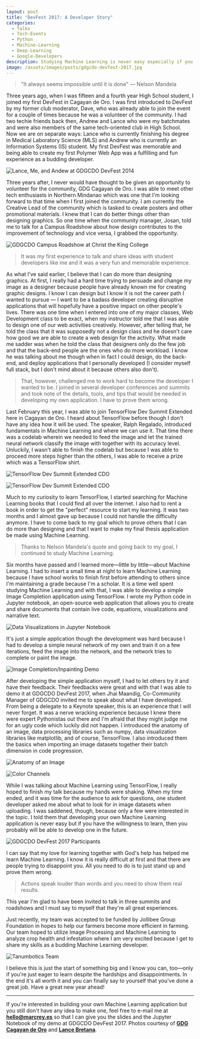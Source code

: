 ```yaml
---
layout: post
title: "DevFest 2017: A Developer Story"
categories:
  - Talks
  - Tech-Events
  - Python
  - Machine-Learning
  - Deep-Learning
  - Google-Developers
description: Studying Machine Learning is never easy especially if you don't have the patience, willingness, and openness to learning. Learn more about how I started studying Machine Learning to having my first keynote at GDGCDO DevFest 2017.
image: /assets/images/posts/gdgcdo-devfest-2017.jpg
---
```


> "It always seems impossible until it is done" &mdash; Nelson Mandela

Three years ago, when I was fifteen and a fourth year High School student, I joined my first DevFest in Cagayan de Oro. I was first introduced to DevFest by my former club moderator, Dave, who was already able to join the event for a couple of times because he was a volunteer of the community. I had two techie friends back then, Andrew and Lance who were my batchmates and were also members of the same tech-oriented club in High School. Now we are on separate ways: Lance who is currently finishing his degree in Medical Laboratory Science (MLS) and Andrew who is currently an Information Systems (IS) student. My first DevFest was memorable and being able to create my first Polymer Web App was a fulfilling and fun experience as a budding developer. 

![Lance, Me, and Andew at GDGCDO DevFest 2014](/assets/images/posts/body/dv-7.jpg "Lance, Me, and Andew at GDGCDO DevFest 2014")

Three years after, I never would have thought to be given an opportunity to volunteer for the community, GDG Cagayan de Oro. I was able to meet other tech enthusiasts in Northern Mindanao which was one that I'm looking forward to that time when I first joined the community. I am currently the Creative Lead of the community which is tasked to create posters and other promotional materials. I knew that I can do better things other than designing graphics. So one time when the community manager, Josan, told me to talk for a Campus Roadshow about how design contributes to the improvement of technology and vice versa, I grabbed the opportunity. 

![GDGCDO Campus Roadshow at Christ the King College](/assets/images/posts/body/dv-1.jpg "GDGCDO Campus Roadshow at Christ the King College")

> It was my first experience to talk and share ideas with student developers like me and it was a very fun and memorable experience. 

As what I’ve said earlier, I believe that I can do more than designing graphics. At first, I really had a hard time trying to persuade and change my image as a designer because people have already known me for creating graphic designs. I know I can design but I know it is not the career path I wanted to pursue &mdash; I want to be a badass developer creating disruptive applications that will hopefully have a positive impact on other people's lives. There was one time when I entered into one of my major classes, Web Development class to be exact, when my instructor told me that I was able to design one of our web activities creatively. However, after telling that, he told the class that it was supposedly not a design class and he doesn't care how good we are able to create a web design for the activity. What made me sadder was when he told the class that designers only do the few job and that the back-end people are the ones who do more workload. I know he was talking about me though when in fact I could design, do the back-end, and deploy applications that I personally developed (I consider myself full stack, but I don't mind about it because others also don't).

> That, however, challenged me to work hard to become the developer I wanted to be. I joined in several developer conferences and summits and took note of the details, tools, and tips that would be needed in developing my own application. I have to prove them wrong.

Last February this year, I was able to join TensorFlow Dev Summit Extended here in Cagayan de Oro. I heard about TensorFlow before though I don't have any idea how it will be used. The speaker, Ralph Regalado, introduced fundamentals in Machine Learning and where we can use it. That time there was a codelab wherein we needed to feed the image and let the trained neural network classify the image with together with its accuracy level. Unluckily, I wasn't able to finish the codelab but because I was able to proceed more steps higher than the others, I was able to receive a prize which was a TensorFlow shirt. 

![TensorFlow Dev Summit Extended CDO](/assets/images/posts/body/dv-2.jpg "TensorFlow Dev Summit Extended CDO")

![TensorFlow Dev Summit Extended CDO](/assets/images/posts/body/dv-4.jpg "TensorFlow Dev Summit Extended CDO")

Much to my curiosity to learn TensorFlow, I started searching for Machine Learning books that I could find all over the internet. I also had to rent a book in order to get the "perfect" resource to start my learning. It was two months and I almost gave up because I could not handle the difficulty anymore. I have to come back to my goal which to prove others that I can do more than designing and that I want to make my final thesis application be made using Machine Learning. 

> Thanks to Nelson Mandela's quote and going back to my goal, I continued to study Machine Learning.

Six months have passed and I learned more&mdash;little by little&mdash;about Machine Learning. I had to insert a small time at night to learn Machine Learning because I have school works to finish first before attending to others since I'm maintaining a grade because I'm a scholar. It is a time well spent studying Machine Learning and with that, I was able to develop a simple Image Completion application using TensorFlow. I wrote my Python code in Jupyter notebook, an open-source web application that allows you to create and share documents that contain live code, equations, visualizations and narrative text. 

![Data Visualizations in Jupyter Notebook](/assets/images/posts/body/dv-10.jpg "Data Visualizations in Jupyter Notebook")

It's just a simple application though the development was hard because I had to develop a simple neural network of my own and train it on a few iterations, feed the image into the network, and the network tries to complete or paint the image.

![Image Completion/Inpainting Demo](/assets/images/posts/body/dv-9.jpg "Image Completion/Inpainting Demo")

After developing the simple application myself, I had to let others try it and have their feedback. Their feedbacks were great and with that I was able to demo it at GDGCDO DevFest 2017, when Jhai Maandig, Co-Community Manager of GDGCDO invited me to speak about what I have developed. From being a delegate to a Keynote speaker, this is an experience that I will never forget. It was a nerve wracking experience because I knew there were expert Pythonistas out there and I'm afraid that they might judge me for an ugly code which luckily did not happen. I introduced the anatomy of an image, data processing libraries such as numpy, data visualization libraries like matplotlib, and of course, TensorFlow. I also introduced them the basics when importing an image datasets together their batch dimension in code progression.

![Anatomy of an Image](/assets/images/posts/body/dv-11.jpg "Anatomy of an Image") 

![Color Channels](/assets/images/posts/body/dv-12.jpg "Color Channels")

While I was talking about Machine Learning using TensorFlow, I really hoped to finish my talk because my hands were shaking. When my time ended, and it was time for the audience to ask for questions, one student developer asked me about what to look for in image datasets when uploading. I was saddened, though, because only a few were interested in the topic. I told them that developing your own Machine Learning application is never easy but if you have the willingness to learn, then you probably will be able to develop one in the future.

![GDGCDO DevFest 2017 Participants](/assets/images/posts/body/dv-6.jpg "GDGCDO DevFest 2017 Participants")

I can say that my love for learning together with God's help has helped me learn Machine Learning. I know it is really difficult at first and that there are people trying to disappoint you. All you need to do is to just stand up and prove them wrong. 

> Actions speak louder than words and you need to show them real results. 

This year I'm glad to have been invited to talk in three summits and roadshows and I must say to myself that they're all great experiences. 

Just recently, my team was accepted to be funded by Jollibee Group Foundation in hopes to help our farmers become more efficient in farming. Our team hoped to utilize Image Processing and Machine Learning to analyze crop health and infestation where I am very excited because I get to share my skills as a budding Machine Learning developer.

![Tanumbotics Team](/assets/images/posts/body/jfep-3.jpg "Tanumbotics Team")

I believe this is just the start of something big and I know you can, too&mdash;only if you're just eager to learn despite the hardships and disappointments. In the end it's all worth it and you can finally say to yourself that you've done a great job. Have a great new year ahead!

---

If you're interested in building your own Machine Learning application but you still don't have any idea to make one, feel free to e-mail me at **[hello@marcrey.es](mailto:hello@marcrey.es)** so that I can give you the slides and the Jupyter Notebook of my demo at GDGCDO DevFest 2017. Photos courtesy of **[GDG Cagayan de Oro](https://www.facebook.com/gdgcdo)** and **[Lance Bretana](https://plus.google.com/110120994189360187048)**.
